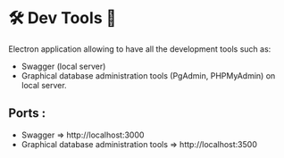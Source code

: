 # 🛠 Dev Tools 🚀

Electron application allowing to have all the development tools such as:

-   Swagger (local server)
-   Graphical database administration tools (PgAdmin, PHPMyAdmin) on local server.

## Ports :

-   Swagger => http://localhost:3000
-   Graphical database administration tools => http://localhost:3500
